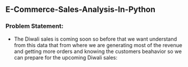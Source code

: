 ## E-Commerce-Sales-Analysis-In-Python

### Problem Statement:

* The Diwali sales is coming soon so before that we want understand from this data that from where we are generating most of the revenue and
getting more orders and knowing the customers beahavior so we can prepare for the upcoming Diwali sales:
